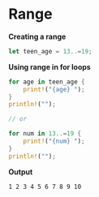 # Range

**Creating a range**

```rust
let teen_age = 13..=19;
```

**Using range in for loops**

```rust
for age in teen_age {
    print!("{age} ");
}
println!("");

// or

for num in 13..=19 {
    print!("{num} ");
}
println!("");
```

**Output**

```shell
1 2 3 4 5 6 7 8 9 10
```